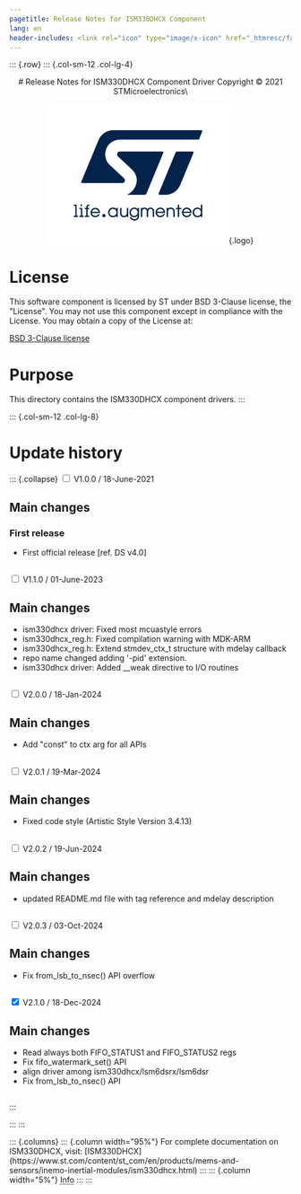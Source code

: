 ```yaml
---
pagetitle: Release Notes for ISM330DHCX Component
lang: en
header-includes: <link rel="icon" type="image/x-icon" href="_htmresc/favicon.png" />
---
```


::: {.row}
::: {.col-sm-12 .col-lg-4}

<center>
# Release Notes for ISM330DHCX Component Driver
Copyright &copy; 2021 STMicroelectronics\

[![ST logo](_htmresc/st_logo_2020.png)](https://www.st.com){.logo}
</center>

# License

This software component is licensed by ST under BSD 3-Clause license, the "License".
You may not use this component except in compliance with the License. You may obtain a copy of the License at:

[BSD 3-Clause license](https://opensource.org/licenses/BSD-3-Clause)

# Purpose

This directory contains the ISM330DHCX component drivers.
:::

::: {.col-sm-12 .col-lg-8}
# Update history

::: {.collapse}
<input type="checkbox" id="collapse-section1" aria-hidden="true">
<label for="collapse-section1" aria-hidden="true">V1.0.0 / 18-June-2021</label>
<div>

## Main changes

### First release

- First official release [ref. DS v4.0]

##

</div>

<input type="checkbox" id="collapse-section2" aria-hidden="true">
<label for="collapse-section2" aria-hidden="true">V1.1.0 / 01-June-2023</label>
<div>

## Main changes

- ism330dhcx driver: Fixed most mcuastyle errors
- ism330dhcx_reg.h: Fixed compilation warning with MDK-ARM
- ism330dhcx_reg.h: Extend stmdev_ctx_t structure with mdelay callback
- repo name changed adding '-pid' extension.
- ism330dhcx driver: Added __weak directive to I/O routines

##

</div>

<input type="checkbox" id="collapse-section3" aria-hidden="true">
<label for="collapse-section3" aria-hidden="true">V2.0.0 / 18-Jan-2024</label>
<div>

## Main changes

- Add "const" to ctx arg for all APIs

##

</div>

<input type="checkbox" id="collapse-section4" aria-hidden="true">
<label for="collapse-section4" aria-hidden="true">V2.0.1 / 19-Mar-2024</label>
<div>

## Main changes

- Fixed code style (Artistic Style Version 3.4.13)

##

</div>

<input type="checkbox" id="collapse-section5" aria-hidden="true">
<label for="collapse-section5" aria-hidden="true">V2.0.2 / 19-Jun-2024</label>
<div>

## Main changes

- updated README.md file with tag reference and mdelay description

##

</div>

<input type="checkbox" id="collapse-section6" aria-hidden="true">
<label for="collapse-section6" aria-hidden="true">V2.0.3 / 03-Oct-2024</label>
<div>

## Main changes

- Fix from_lsb_to_nsec() API overflow

##

</div>

<input type="checkbox" id="collapse-section7" checked aria-hidden="true">
<label for="collapse-section7" aria-hidden="true">V2.1.0 / 18-Dec-2024</label>
<div>

## Main changes

- Read always both FIFO_STATUS1 and FIFO_STATUS2 regs
- Fix fifo_watermark_set() API
- align driver among ism330dhcx/lsm6dsrx/lsm6dsr
- Fix from_lsb_to_nsec() API

##

</div>
:::

:::
:::

<footer class="sticky">
::: {.columns}
::: {.column width="95%"}
For complete documentation on ISM330DHCX,
visit:
[ISM330DHCX](https://www.st.com/content/st_com/en/products/mems-and-sensors/inemo-inertial-modules/ism330dhcx.html)
:::
::: {.column width="5%"}
<abbr title="Based on template cx566953 version 2.0">Info</abbr>
:::
:::
</footer>
